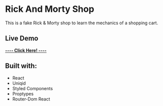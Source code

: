 # Rick And Morty Shop

This is a fake Rick & Morty shop to learn the mechanics of a shopping cart. 

## Live Demo
<a href="https://santipu03.github.io/Shopping-Cart/" target="_blank"><strong>---- Click Here! ----</strong></a>
<br>

## Built with:
 - React
 - Uniqid 
 - Styled Components
 - Proptypes
 - Router-Dom React
